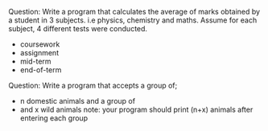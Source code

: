 
 Question:
 Write a program that calculates the average of marks obtained by a student in 3 subjects. 
 i.e physics, chemistry and maths. Assume for each subject, 4 different tests were conducted.
- coursework
- assignment
- mid-term
- end-of-term



 Question:
 Write a program that accepts a group of; 
 - n domestic animals and a group of
 - and x wild animals
   note: your program should print (n+x) animals after entering each group

